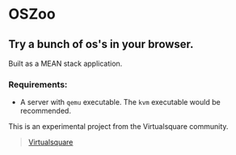 # OSZoo

## Try a bunch of os's in your browser.

Built as a MEAN stack application.

### Requirements:
* A server with `qemu` executable. The `kvm` executable would be recommended.

This is an experimental project from the Virtualsquare community.
> [Virtualsquare](http://wiki.v2.cs.unibo.it/wiki/index.php/Main_Page)

